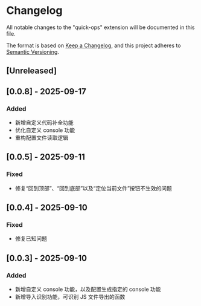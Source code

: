 # Changelog

All notable changes to the "quick-ops" extension will be documented in this file.

The format is based on [Keep a Changelog](https://keepachangelog.com/en/1.1.0/),
and this project adheres to [Semantic Versioning](https://semver.org/spec/v2.0.0.html).

## [Unreleased]

## [0.0.8] - 2025-09-17
### Added
- 新增自定义代码补全功能
- 优化自定义 console 功能
- 重构配置文件读取逻辑

## [0.0.5] - 2025-09-11
### Fixed
- 修复“回到顶部”、“回到底部”以及“定位当前文件”按钮不生效的问题

## [0.0.4] - 2025-09-10
### Fixed
- 修复已知问题

## [0.0.3] - 2025-09-10
### Added
- 新增自定义 console 功能，以及配置生成指定的 console 功能
- 新增导入识别功能，可识别 JS 文件导出的函数